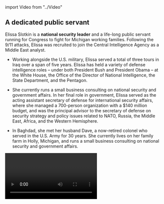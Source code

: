 import Video from "../Video"

## A dedicated public servant

Elissa Slotkin is a **national security leader** and a life-long public servant running for Congress to fight for Michigan working families. Following the 9/11 attacks, Elissa was recruited to join the Central Intelligence Agency as a Middle East analyst.

- Working alongside the U.S. military, Elissa served a total of three tours in Iraq over a span of five years. Elissa has held a variety of defense intelligence roles – under both President Bush and President Obama – at the White House, the Office of the Director of National Intelligence, the State Department, and the Pentagon.

- She currently runs a small business consulting on national security and government affairs. In her final role in government, Elissa served as the acting assistant secretary of defense for international security affairs, where she managed a 700-person organization with a $140 million budget, and was the principal advisor to the secretary of defense on security strategy and policy issues related to NATO, Russia, the Middle East, Africa, and the Western Hemisphere.

- In Baghdad, she met her husband Dave, a now-retired colonel who served in the U.S. Army for 30 years. She currently lives on her family farm in Holly, Michigan, and runs a small business consulting on national security and government affairs.

<Video id="TPA8cqIWpAA" />

## A champion for Michigan working families

Elissa, a third-generation Michigander, grew up in a meat-packing family, who taught her the importance of hard work. Elissa spent her early life on a farm, and the Michigan values she learned early in life are the values that have helped her succeed in her career of service and as a Michigan small business owner. When elected, she will bring her straightforward, commonsense approach to Congress tackling the toughest problems facing hardworking families. She will fight tirelessly to expand economic opportunity for all Michiganders and to help create good-paying jobs. Elissa is a powerful advocate for expanding access to health care and pushing back on predatory drug pricing. When elected she will fight back against Republicans’ attempts to undo the progress we’ve worked so hard to make will champion policies that help move Michigan forward for all working families.

## An opportunity to flip a seat

Elissa is challenging incumbent Republican Congressman Mike Bishop, an extremist with a record that has hurt hardworking Michigan families. Donald Trump only narrowly outperformed Hillary Clinton here, and in 2018 we must win in this district and in others like it to take back the House. Elissa is mounting a serious campaign and she has what it takes to win in 2018—but Bishop’s special interest allies rely on his vote to take away Americans’ health insurance and to reform our tax code to benefit the wealthy few, and they will try to stop Elissa from holding him accountable to Michiganders in 2018. Let’s show Elissa our full support and ensure that she’ll have the resources she needs to take Bishop on and flip this seat from red to blue.
